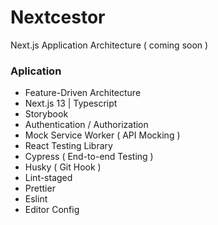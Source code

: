 # Nextcestor
Next.js Application Architecture ( coming soon )

### Aplication
- Feature-Driven Architecture
- Next.js 13 | Typescript
- Storybook
- Authentication / Authorization
- Mock Service Worker ( API Mocking )
- React Testing Library
- Cypress ( End-to-end Testing )
- Husky ( Git Hook )
- Lint-staged
- Prettier
- Eslint
- Editor Config
